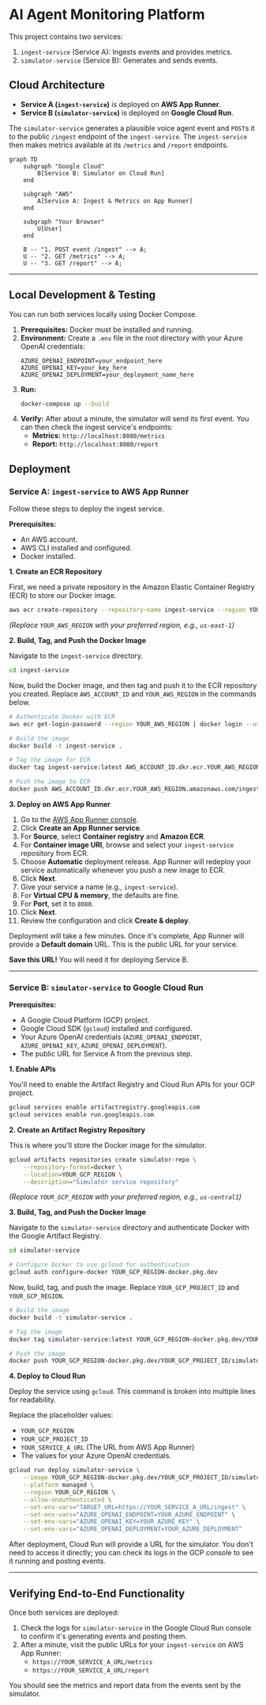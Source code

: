 # AI Agent Monitoring Platform

This project contains two services:
1.  `ingest-service` (Service A): Ingests events and provides metrics.
2.  `simulator-service` (Service B): Generates and sends events.

## Cloud Architecture

- **Service A (`ingest-service`)** is deployed on **AWS App Runner**.
- **Service B (`simulator-service`)** is deployed on **Google Cloud Run**.

The `simulator-service` generates a plausible voice agent event and `POST`s it to the public `/ingest` endpoint of the `ingest-service`. The `ingest-service` then makes metrics available at its `/metrics` and `/report` endpoints.

```mermaid
graph TD
    subgraph "Google Cloud"
        B[Service B: Simulator on Cloud Run]
    end

    subgraph "AWS"
        A[Service A: Ingest & Metrics on App Runner]
    end

    subgraph "Your Browser"
        U[User]
    end

    B -- "1. POST event /ingest" --> A;
    U -- "2. GET /metrics" --> A;
    U -- "3. GET /report" --> A;
```

---

## Local Development & Testing

You can run both services locally using Docker Compose.

1.  **Prerequisites:** Docker must be installed and running.
2.  **Environment:** Create a `.env` file in the root directory with your Azure OpenAI credentials:
    ```
    AZURE_OPENAI_ENDPOINT=your_endpoint_here
    AZURE_OPENAI_KEY=your_key_here
    AZURE_OPENAI_DEPLOYMENT=your_deployment_name_here
    ```
3.  **Run:**
    ```bash
    docker-compose up --build
    ```
4.  **Verify:** After about a minute, the simulator will send its first event. You can then check the ingest service's endpoints:
    - **Metrics:** `http://localhost:8080/metrics`
    - **Report:** `http://localhost:8080/report`


## Deployment

### Service A: `ingest-service` to AWS App Runner

Follow these steps to deploy the ingest service.

**Prerequisites:**
- An AWS account.
- AWS CLI installed and configured.
- Docker installed.

**1. Create an ECR Repository**

First, we need a private repository in the Amazon Elastic Container Registry (ECR) to store our Docker image.

```bash
aws ecr create-repository --repository-name ingest-service --region YOUR_AWS_REGION
```
*(Replace `YOUR_AWS_REGION` with your preferred region, e.g., `us-east-1`)*

**2. Build, Tag, and Push the Docker Image**

Navigate to the `ingest-service` directory.
```bash
cd ingest-service
```

Now, build the Docker image, and then tag and push it to the ECR repository you created. Replace `AWS_ACCOUNT_ID` and `YOUR_AWS_REGION` in the commands below.

```bash
# Authenticate Docker with ECR
aws ecr get-login-password --region YOUR_AWS_REGION | docker login --username AWS --password-stdin AWS_ACCOUNT_ID.dkr.ecr.YOUR_AWS_REGION.amazonaws.com

# Build the image
docker build -t ingest-service .

# Tag the image for ECR
docker tag ingest-service:latest AWS_ACCOUNT_ID.dkr.ecr.YOUR_AWS_REGION.amazonaws.com/ingest-service:latest

# Push the image to ECR
docker push AWS_ACCOUNT_ID.dkr.ecr.YOUR_AWS_REGION.amazonaws.com/ingest-service:latest
```

**3. Deploy on AWS App Runner**

1.  Go to the [AWS App Runner console](https://console.aws.amazon.com/apprunner/).
2.  Click **Create an App Runner service**.
3.  For **Source**, select **Container registry** and **Amazon ECR**.
4.  For **Container image URI**, browse and select your `ingest-service` repository from ECR.
5.  Choose **Automatic** deployment release. App Runner will redeploy your service automatically whenever you push a new image to ECR.
6.  Click **Next**.
7.  Give your service a name (e.g., `ingest-service`).
8.  For **Virtual CPU & memory**, the defaults are fine.
9.  For **Port**, set it to `8080`.
10. Click **Next**.
11. Review the configuration and click **Create & deploy**.

Deployment will take a few minutes. Once it's complete, App Runner will provide a **Default domain** URL. This is the public URL for your service.

**Save this URL!** You will need it for deploying Service B.

---

### Service B: `simulator-service` to Google Cloud Run

**Prerequisites:**
- A Google Cloud Platform (GCP) project.
- Google Cloud SDK (`gcloud`) installed and configured.
- Your Azure OpenAI credentials (`AZURE_OPENAI_ENDPOINT`, `AZURE_OPENAI_KEY`, `AZURE_OPENAI_DEPLOYMENT`).
- The public URL for Service A from the previous step.

**1. Enable APIs**

You'll need to enable the Artifact Registry and Cloud Run APIs for your GCP project.

```bash
gcloud services enable artifactregistry.googleapis.com
gcloud services enable run.googleapis.com
```

**2. Create an Artifact Registry Repository**

This is where you'll store the Docker image for the simulator.

```bash
gcloud artifacts repositories create simulator-repo \
    --repository-format=docker \
    --location=YOUR_GCP_REGION \
    --description="Simulator service repository"
```
*(Replace `YOUR_GCP_REGION` with your preferred region, e.g., `us-central1`)*

**3. Build, Tag, and Push the Docker Image**

Navigate to the `simulator-service` directory and authenticate Docker with the Google Artifact Registry.
```bash
cd simulator-service

# Configure Docker to use gcloud for authentication
gcloud auth configure-docker YOUR_GCP_REGION-docker.pkg.dev
```

Now, build, tag, and push the image. Replace `YOUR_GCP_PROJECT_ID` and `YOUR_GCP_REGION`.

```bash
# Build the image
docker build -t simulator-service .

# Tag the image
docker tag simulator-service:latest YOUR_GCP_REGION-docker.pkg.dev/YOUR_GCP_PROJECT_ID/simulator-repo/simulator-service:latest

# Push the image
docker push YOUR_GCP_REGION-docker.pkg.dev/YOUR_GCP_PROJECT_ID/simulator-repo/simulator-service:latest
```

**4. Deploy to Cloud Run**

Deploy the service using `gcloud`. This command is broken into multiple lines for readability.

Replace the placeholder values:
- `YOUR_GCP_REGION`
- `YOUR_GCP_PROJECT_ID`
- `YOUR_SERVICE_A_URL` (The URL from AWS App Runner)
- The values for your Azure OpenAI credentials.

```bash
gcloud run deploy simulator-service \
    --image YOUR_GCP_REGION-docker.pkg.dev/YOUR_GCP_PROJECT_ID/simulator-repo/simulator-service:latest \
    --platform managed \
    --region YOUR_GCP_REGION \
    --allow-unauthenticated \
    --set-env-vars="TARGET_URL=https://YOUR_SERVICE_A_URL/ingest" \
    --set-env-vars="AZURE_OPENAI_ENDPOINT=YOUR_AZURE_ENDPOINT" \
    --set-env-vars="AZURE_OPENAI_KEY=YOUR_AZURE_KEY" \
    --set-env-vars="AZURE_OPENAI_DEPLOYMENT=YOUR_AZURE_DEPLOYMENT"
```

After deployment, Cloud Run will provide a URL for the simulator. You don't need to access it directly; you can check its logs in the GCP console to see it running and posting events.

---

## Verifying End-to-End Functionality

Once both services are deployed:
1.  Check the logs for `simulator-service` in the Google Cloud Run console to confirm it's generating events and posting them.
2.  After a minute, visit the public URLs for your `ingest-service` on AWS App Runner:
    - `https://YOUR_SERVICE_A_URL/metrics`
    - `https://YOUR_SERVICE_A_URL/report`

You should see the metrics and report data from the events sent by the simulator. 